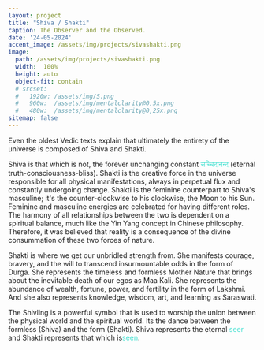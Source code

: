 ```yaml
---
layout: project
title: "Shiva / Shakti"
caption: The Observer and the Observed.
date: '24-05-2024'
accent_image: /assets/img/projects/sivashakti.png   
image: 
  path: /assets/img/projects/sivashakti.png
  width:  100%
  height: auto
  object-fit: contain
  # srcset: 
  #   1920w: /assets/img/S.png
  #   960w:  /assets/img/mentalclarity@0,5x.png
  #   480w:  /assets/img/mentalclarity@0,25x.png
sitemap: false
---
```


Even the oldest Vedic texts explain that ultimately the entirety of the universe is composed of Shiva and Shakti.

Shiva is that which is not, the forever unchanging constant <span style="color:turquoise">सच्चिदानन्द</span> (eternal truth-consciousness-bliss). Shakti is the creative force in the universe responsible for all physical manifestations, always in perpetual flux and constantly undergoing change. Shakti is the feminine counterpart to Shiva's masculine; it's the counter-clockwise to his clockwise, the Moon to his Sun. Feminine and masculine energies are celebrated for having different roles. The harmony of all relationships between the two is dependent on a spiritual balance, much like the Yin Yang concept in Chinese philosophy. Therefore, it was believed that reality is a consequence of the divine consummation of these two forces of nature.

Shakti is where we get our unbridled strength from. She manifests courage, bravery, and the will to transcend insurmountable odds in the form of Durga. She represents the timeless and formless Mother Nature that brings about the inevitable death of our egos as Maa Kali. She represents the abundance of wealth, fortune, power, and fertility in the form of Lakshmi. And she also represents knowledge, wisdom, art, and learning as Saraswati. 

 The Shivling is a powerful symbol that is used to worship the union between the physical world and the spiritual world. Its the dance between the formless (Shiva) and the form (Shakti). Shiva represents the eternal <span style="color:turquoise">seer</span> and Shakti represents that which is<span style="color:turquoise">seen</span>.



